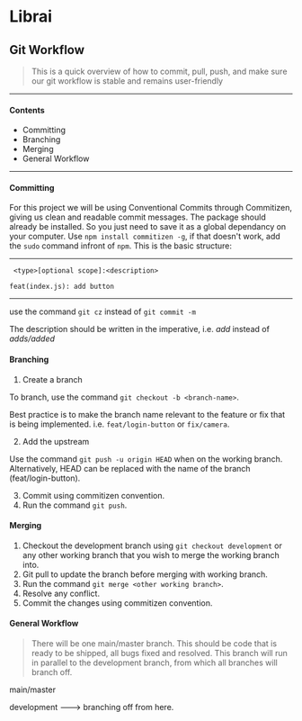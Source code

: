 # Librai

## Git Workflow

> This is a quick overview of how to commit, pull, push, and make sure our git workflow is stable and remains user-friendly

---

#### Contents

- Committing
- Branching
- Merging
- General Workflow

---

#### Committing

For this project we will be using Conventional Commits through Commitizen, giving us clean and readable commit messages. The package should already be installed. So you just need to save it as a global dependancy on your computer. Use `npm install commitizen -g`, if that doesn't work, add the `sudo` command infront of `npm`. This is the basic structure:

---

` <type>[optional scope]:<description>`

`feat(index.js): add button`

---

use the command `git cz` instead of `git commit -m`

The description should be written in the imperative, i.e. _add_ instead of _adds/added_

#### Branching

1. Create a branch

To branch, use the command `git checkout -b <branch-name>`.

Best practice is to make the branch name relevant to the feature or fix that is being implemented. i.e. `feat/login-button` or `fix/camera`.

2. Add the upstream

Use the command `git push -u origin HEAD` when on the working branch. Alternatively, HEAD can be replaced with the name of the branch (feat/login-button).

3. Commit using commitizen convention.
4. Run the command `git push`.

#### Merging

1. Checkout the development branch using `git checkout development` or any other working branch that you wish to merge the working branch into.
2. Git pull to update the branch before merging with working branch.
3. Run the command `git merge <other working branch>`.
4. Resolve any conflict.
5. Commit the changes using commitizen convention.

#### General Workflow

> There will be one main/master branch. This should be code that is ready to be shipped, all bugs fixed and resolved. This branch will run in parallel to the development branch, from which all branches will branch off.

main/master

development ---> branching off from here.
